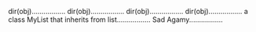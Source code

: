 dir(obj).................
dir(obj).................
dir(obj).................
dir(obj).................
a class MyList that inherits from list.................
Sad Agamy.................
